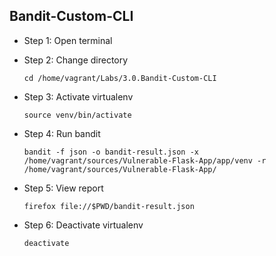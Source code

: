 ## Bandit-Custom-CLI
* Step 1: Open terminal
* Step 2: Change directory

	 `cd /home/vagrant/Labs/3.0.Bandit-Custom-CLI`
* Step 3: Activate virtualenv 

	`source venv/bin/activate`
* Step 4: Run bandit 
	
	`bandit -f json -o bandit-result.json -x /home/vagrant/sources/Vulnerable-Flask-App/app/venv -r /home/vagrant/sources/Vulnerable-Flask-App/`
* Step 5: View report
	
	`firefox file://$PWD/bandit-result.json`
* Step 6: Deactivate virtualenv
	
	`deactivate`
